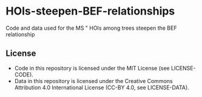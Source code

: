 # HOIs-steepen-BEF-relationships
Code and data used for the MS " HOIs among trees steepen the BEF relationship
## License
- Code in this repository is licensed under the MIT License (see LICENSE-CODE).
- Data in this repository is licensed under the Creative Commons Attribution 4.0 International License (CC-BY 4.0, see LICENSE-DATA).
